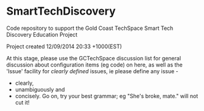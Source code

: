 SmartTechDiscovery
==================

Code repository to support the Gold Coast TechSpace Smart Tech Discovery Education Project

Project created 12/09/2014 20:33 +1000(EST)

At this stage, please use the GCTechSpace discussion list for general discussion about configuration items (eg code) on here,
as well as the 'Issue' facility for *clearly defined* issues, ie please define any issue -
 - clearly,
 - unambiguously and
 - concisely. Go on, try your best grammar; eg "She's broke, mate." will not cut it!
